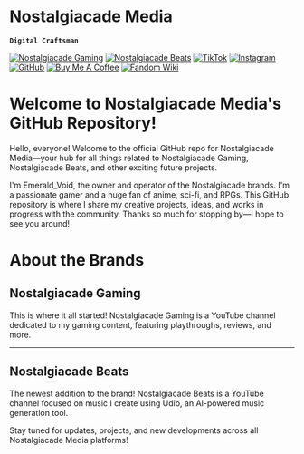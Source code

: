 # Nostalgiacade Media

**`Digital Craftsman`**

[![Nostalgiacade Gaming](https://img.shields.io/badge/Nostalgiacade_Gaming-ff0000?style=for-the-badge&logo=YouTube&logoColor=ffffff)](https://www.youtube.com/@nostalgiacade) [![Nostalgiacade Beats](https://img.shields.io/badge/Nostalgiacade_Beats-ff0000?style=for-the-badge&logo=YouTube&logoColor=ffffff)](https://www.youtube.com/channel/UCDPWZIa6af90b7l3RUScLQA) [![TikTok](https://img.shields.io/badge/TikTok-000000?style=for-the-badge&logo=tiktok&logoColor=ffffff)](https://www.tiktok.com/@nostalgiacadebeats) [![Instagram](https://img.shields.io/badge/Instagram-E4405F?style=for-the-badge&logo=instagram&logoColor=ffffff)](https://www.instagram.com/emerald_voidxv/)  [![GitHub](https://img.shields.io/badge/GitHub-181717?style=for-the-badge&logo=GitHub&logoColor=ffffff)](https://github.com/EmeraldVoid) [![Buy Me A Coffee](https://img.shields.io/badge/Buy_Me_A_Coffee-FFDD00?style=for-the-badge&logo=Buy+Me+A+Coffee&logoColor=ffffff)](https://www.buymeacoffee.com/frostkurti0) [![Fandom Wiki](https://img.shields.io/badge/Fandom_Wiki-FA005A?style=for-the-badge&logo=fandom&logoColor=ffffff)](https://notalgiacade-beats.fandom.com/wiki/Notalgiacade_Beats_Wiki)

# Welcome to Nostalgiacade Media's GitHub Repository!

Hello, everyone! Welcome to the official GitHub repo for Nostalgiacade Media—your hub for all things related to Nostalgiacade Gaming, Nostalgiacade Beats, and other exciting future projects.

I'm Emerald_Void, the owner and operator of the Nostalgiacade brands. I'm a passionate gamer and a huge fan of anime, sci-fi, and RPGs. This GitHub repository is where I share my creative projects, ideas, and works in progress with the community. Thanks so much for stopping by—I hope to see you around!

# About the Brands

## Nostalgiacade Gaming
This is where it all started! Nostalgiacade Gaming is a YouTube channel dedicated to my gaming content, featuring playthroughs, reviews, and more.


---

## Nostalgiacade Beats
The newest addition to the brand! Nostalgiacade Beats is a YouTube channel focused on music I create using Udio, an AI-powered music generation tool.

Stay tuned for updates, projects, and new developments across all Nostalgiacade Media platforms!
